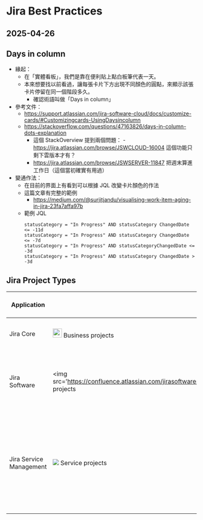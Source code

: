 # Jira Best Practices

## 2025-04-26
## Days in column

- 緣起：
  - 在「實體看板」，我們是靠在便利貼上點白板筆代表一天。
  - 本來想要找以前看過，讓每張卡片下方出現不同顏色的圓點，來顯示該張卡片停留在同一個階段多久。
    - 確認術語叫做「Days in column」
- 參考文件：
  - https://support.atlassian.com/jira-software-cloud/docs/customize-cards/#Customizingcards-UsingDaysincolumn
  - https://stackoverflow.com/questions/47163826/days-in-column-dots-explanation
    - 這個 StackOverview 提到兩個問題：
    -https://jira.atlassian.com/browse/JSWCLOUD-16004 這個功能只剩下雲版本才有？
    - https://jira.atlassian.com/browse/JSWSERVER-11847 把週末算進工作日（這個當初確實有用過）
- 變通作法：
  - 在目前的界面上有看到可以根據 JQL 改變卡片顏色的作法
  - 這篇文章有完整的範例
    - https://medium.com/@surjitjandu/visualising-work-item-aging-in-jira-23fa7affa97b
  - 範例 JQL
    ```jql
    statusCategory = "In Progress" AND statusCategory ChangedDate <= -11d
    statusCategory = "In Progress" AND statusCategory ChangedDate <= -7d
    statusCategory = "In Progress" AND statusCategoryChangedDate <= -3d
    statusCategory = "In Progress" AND statusCategory ChangedDate > -3d
    ```

## Jira Project Types

| Application | Project type | Application specific feature set |
| --- |  --- |  --- |
| Jira Core | <img src='https://confluence.atlassian.com/jirasoftwareserver0904/files/1188766485/1188766488/1/1600423910215/business_projects.png' height='24'> Business projects | -   Available to all licensed users |
| Jira Software | <img src='https://confluence.atlassian.com/jirasoftwareserver0904/files/1188766485/1188766487/1/1600423910132/service_desk.png) Software projects | -   Integration with development tools-   Agile boards-   Release hub for software versions |
| Jira Service Management | ![](https://confluence.atlassian.com/jirasoftwareserver0904/files/1188766485/1188766486/1/1600423909923/software_projects.png) Service projects | -   Service Level Agreements (SLAs)-   A customizable web portal for customers-   Permission schemes allowing customer access |